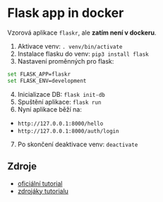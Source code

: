 # Flask app in docker

Vzorová aplikace `flaskr`, ale **zatím není v dockeru**.

1. Aktivace venv: `. venv/bin/activate`
2. Instalace flasku do venv: `pip3 install flask`
3. Nastavení proměnných pro flask:
  ```bash
  set FLASK_APP=flaskr
  set FLASK_ENV=development
  ```
4. Inicializace DB: `flask init-db`
5. Spuštění aplikace: `flask run`
6. Nyní aplikace běží na:
  - `http://127.0.0.1:8000/hello`
  - `http://127.0.0.1:8000/auth/login`
7. Po skončení deaktivace venv: `deactivate`

## Zdroje

- [oficiální tutorial](http://flask.pocoo.org/docs/1.0/tutorial/)
- [zdrojáky tutorialu](https://github.com/pallets/flask/tree/master/examples/tutorial/flaskr)